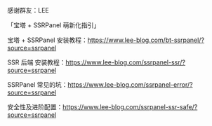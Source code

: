 感谢群友：LEE

「宝塔 + SSRPanel 萌新化指引」

宝塔 + SSRPanel 安装教程：https://www.lee-blog.com/bt-ssrpanel/?source=ssrpanel

SSR 后端 安装教程：https://www.lee-blog.com/ssrpanel-ssr/?source=ssrpanel

SSRPanel 常见的坑：https://www.lee-blog.com/ssrpanel-error/?source=ssrpanel

安全性及进阶配置：https://www.lee-blog.com/ssrpanel-ssr-safe/?source=ssrpanel